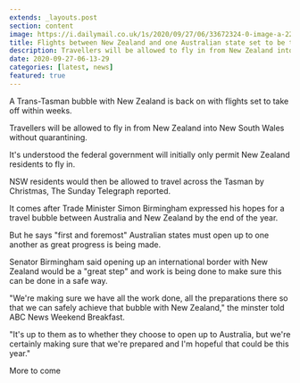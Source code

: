 ```yaml
---
extends: _layouts.post
section: content
image: https://i.dailymail.co.uk/1s/2020/09/27/06/33672324-0-image-a-22_1601183480990.jpg 
title: Flights between New Zealand and one Australian state set to be taking off in a few weeks  
description: Travellers will be allowed to fly in from New Zealand into New South Wales without quarantining within weeks. 
date: 2020-09-27-06-13-29 
categories: [latest, news] 
featured: true 
--- 
```

A Trans-Tasman bubble with New Zealand is back on with flights set to take off within weeks.

Travellers will be allowed to fly in from New Zealand into New South Wales without quarantining.

It's understood the federal government will initially only permit New Zealand residents to fly in.

NSW residents would then be allowed to travel across the Tasman by Christmas, The Sunday Telegraph reported. 

It comes after Trade Minister Simon Birmingham expressed his hopes for a travel bubble between Australia and New Zealand by the end of the year.

But he says "first and foremost" Australian states must open up to one another as great progress is being made. 

Senator Birmingham said opening up an international border with New Zealand would be a "great step" and work is being done to make sure this can be done in a safe way.

"We're making sure we have all the work done, all the preparations there so that we can safely achieve that bubble with New Zealand," the minster told ABC News Weekend Breakfast.

"It's up to them as to whether they choose to open up to Australia, but we're certainly making sure that we're prepared and I'm hopeful that could be this year."

More to come 

